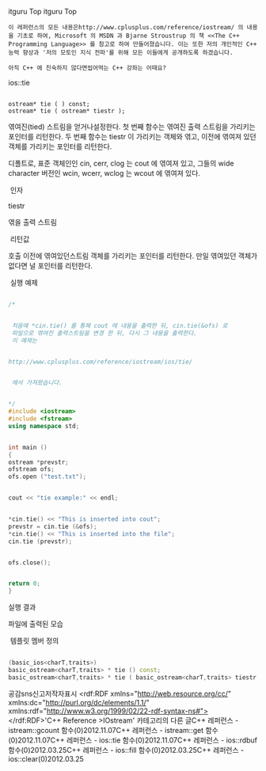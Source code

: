  itguru Top itguru Top





```warning
이 레퍼런스의 모든 내용은http://www.cplusplus.com/reference/iostream/ 의 내용을 기초로 하여, Microsoft 의 MSDN 과 Bjarne Stroustrup 의 책 <<The C++ Programming Language>> 를 참고로 하여 만들어졌습니다. 이는 또한 저의 개인적인 C++ 능력 향상과 '저의 모토인 지식 전파'를 위해 모든 이들에게 공개하도록 하겠습니다.
```

```info
아직 C++ 에 친숙하지 않다면씹어먹는 C++ 강좌는 어때요?
```




ios::tie


```info

ostream* tie ( ) const;
ostream* tie ( ostream* tiestr );
```



엮여진(tied) 스트림을 얻거나설정한다.
첫 번째 함수는 엮여진 출력 스트림을 가리키는 포인터를 리턴한다.
두 번째 함수는 tiestr 이 가리키는 객체와 엮고, 이전에 엮여져 있던 객체를 가리키는 포인터를 리턴한다.

디폴트로, 표준 객체인인 cin, cerr, clog 는 cout 에 엮여져 있고, 그들의 wide character 버전인 wcin, wcerr, wclog 는 wcout 에 엮여져 있다.




 인자



tiestr


엮을 출력 스트림




 리턴값



호출 이전에 엮여있던스트림 객체를 가리키는 포인터를 리턴한다. 만일 엮여있던 객체가 없다면 널 포인터를 리턴한다.




 실행 예제



```cpp

/*


 처음에 *cin.tie() 를 통해 cout 에 내용을 출력한 뒤, cin.tie(&ofs) 로
 파일으로 엮여진 출력스트림을 변경 한 뒤, 다시 그 내용을 출력한다.
 이 예제는


http://www.cplusplus.com/reference/iostream/ios/tie/


 에서 가져왔습니다.


*/
#include <iostream>
#include <fstream>
using namespace std;


int main ()
{
ostream *prevstr;
ofstream ofs;
ofs.open ("test.txt");


cout << "tie example:" << endl;


*cin.tie() << "This is inserted into cout";
prevstr = cin.tie (&ofs);
*cin.tie() << "This is inserted into the file";
cin.tie (prevstr);


ofs.close();


return 0;
}
```

실행 결과




파일에 출력된 모습




 템플릿 멤버 정의




```cpp

(basic_ios<charT,traits>)
basic_ostream<charT,traits> * tie () const;
basic_ostream<charT,traits> * tie ( basic_ostream<charT,traits> tiestr );
```



공감sns신고저작자표시	<rdf:RDF xmlns="http://web.resource.org/cc/" xmlns:dc="http://purl.org/dc/elements/1.1/" xmlns:rdf="http://www.w3.org/1999/02/22-rdf-syntax-ns#">		<Work rdf:about="">			<license rdf:resource="http://creativecommons.org/licenses/by-fr/2.0/kr/" />		</Work>		<License rdf:about="http://creativecommons.org/licenses/by-fr/">			<permits rdf:resource="http://web.resource.org/cc/Reproduction"/>			<permits rdf:resource="http://web.resource.org/cc/Distribution"/>			<requires rdf:resource="http://web.resource.org/cc/Notice"/>			<requires rdf:resource="http://web.resource.org/cc/Attribution"/>			<permits rdf:resource="http://web.resource.org/cc/DerivativeWorks"/>		</License>	</rdf:RDF>'C++ Reference >IOstream' 카테고리의 다른 글C++ 레퍼런스 - istream::gcount 함수(0)2012.11.07C++ 레퍼런스 - istream::get 함수(0)2012.11.07C++ 레퍼런스 - ios::tie 함수(0)2012.11.07C++ 레퍼런스 - ios::rdbuf 함수(0)2012.03.25C++ 레퍼런스 - ios::fill 함수(0)2012.03.25C++ 레퍼런스 - ios::clear(0)2012.03.25

